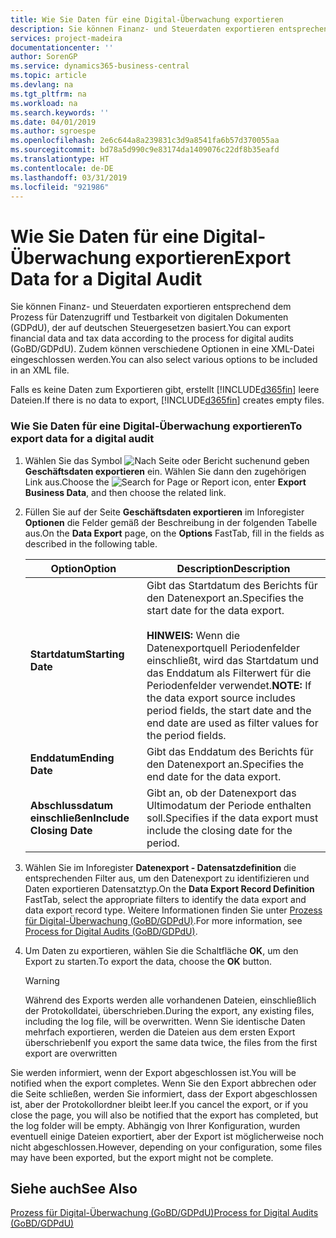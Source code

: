 ```yaml
---
title: Wie Sie Daten für eine Digital-Überwachung exportieren
description: Sie können Finanz- und Steuerdaten exportieren entsprechend dem Prozess für Datenzugriff und Testbarkeit von digitalen Dokumenten (GDPdU), der auf deutschen Steuergesetzen basiert. Zudem können verschiedene Optionen in eine XML-Datei eingeschlossen werden.
services: project-madeira
documentationcenter: ''
author: SorenGP
ms.service: dynamics365-business-central
ms.topic: article
ms.devlang: na
ms.tgt_pltfrm: na
ms.workload: na
ms.search.keywords: ''
ms.date: 04/01/2019
ms.author: sgroespe
ms.openlocfilehash: 2e6c644a8a239831c3d9a8541fa6b57d370055aa
ms.sourcegitcommit: bd78a5d990c9e83174da1409076c22df8b35eafd
ms.translationtype: HT
ms.contentlocale: de-DE
ms.lasthandoff: 03/31/2019
ms.locfileid: "921986"
---
```

# <a name="export-data-for-a-digital-audit"></a><span data-ttu-id="44459-104">Wie Sie Daten für eine Digital-Überwachung exportieren</span><span class="sxs-lookup"><span data-stu-id="44459-104">Export Data for a Digital Audit</span></span>
<span data-ttu-id="44459-105">Sie können Finanz- und Steuerdaten exportieren entsprechend dem Prozess für Datenzugriff und Testbarkeit von digitalen Dokumenten (GDPdU), der auf deutschen Steuergesetzen basiert.</span><span class="sxs-lookup"><span data-stu-id="44459-105">You can export financial data and tax data according to the process for digital audits (GoBD/GDPdU).</span></span> <span data-ttu-id="44459-106">Zudem können verschiedene Optionen in eine XML-Datei eingeschlossen werden.</span><span class="sxs-lookup"><span data-stu-id="44459-106">You can also select various options to be included in an XML file.</span></span>  

<span data-ttu-id="44459-107">Falls es keine Daten zum Exportieren gibt, erstellt [!INCLUDE[d365fin](../../includes/d365fin_md.md)] leere Dateien.</span><span class="sxs-lookup"><span data-stu-id="44459-107">If there is no data to export, [!INCLUDE[d365fin](../../includes/d365fin_md.md)] creates empty files.</span></span>  

### <a name="to-export-data-for-a-digital-audit"></a><span data-ttu-id="44459-108">Wie Sie Daten für eine Digital-Überwachung exportieren</span><span class="sxs-lookup"><span data-stu-id="44459-108">To export data for a digital audit</span></span>

1.  <span data-ttu-id="44459-109">Wählen Sie das Symbol ![Nach Seite oder Bericht suchen](../../media/ui-search/search_small.png "Nach Seite oder Bericht suchen")und geben **Geschäftsdaten exportieren** ein. Wählen Sie dann den zugehörigen Link aus.</span><span class="sxs-lookup"><span data-stu-id="44459-109">Choose the ![Search for Page or Report](../../media/ui-search/search_small.png "Search for Page or Report icon") icon, enter **Export Business Data**, and then choose the related link.</span></span>  

2.  <span data-ttu-id="44459-110">Füllen Sie auf der Seite **Geschäftsdaten exportieren** im Inforegister **Optionen** die Felder gemäß der Beschreibung in der folgenden Tabelle aus.</span><span class="sxs-lookup"><span data-stu-id="44459-110">On the **Data Export** page, on the **Options** FastTab, fill in the fields as described in the following table.</span></span>  

    |<span data-ttu-id="44459-111">Option</span><span class="sxs-lookup"><span data-stu-id="44459-111">Option</span></span>|<span data-ttu-id="44459-112">Description</span><span class="sxs-lookup"><span data-stu-id="44459-112">Description</span></span>|  
    |----------------------------------|---------------------------------------|  
    |<span data-ttu-id="44459-113">**Startdatum**</span><span class="sxs-lookup"><span data-stu-id="44459-113">**Starting Date**</span></span>|<span data-ttu-id="44459-114">Gibt das Startdatum des Berichts für den Datenexport an.</span><span class="sxs-lookup"><span data-stu-id="44459-114">Specifies the start date for the data export.</span></span><br /><br /> <span data-ttu-id="44459-115">**HINWEIS:** Wenn die Datenexportquell Periodenfelder einschließt, wird das Startdatum und das Enddatum als Filterwert für die Periodenfelder verwendet.</span><span class="sxs-lookup"><span data-stu-id="44459-115">**NOTE:** If the data export source includes period fields, the start date and the end date are used as filter values for the period fields.</span></span>|  
    |<span data-ttu-id="44459-116">**Enddatum**</span><span class="sxs-lookup"><span data-stu-id="44459-116">**Ending Date**</span></span>|<span data-ttu-id="44459-117">Gibt das Enddatum des Berichts für den Datenexport an.</span><span class="sxs-lookup"><span data-stu-id="44459-117">Specifies the end date for the data export.</span></span>|  
    |<span data-ttu-id="44459-118">**Abschlussdatum einschließen**</span><span class="sxs-lookup"><span data-stu-id="44459-118">**Include Closing Date**</span></span>|<span data-ttu-id="44459-119">Gibt an, ob der Datenexport das Ultimodatum der Periode enthalten soll.</span><span class="sxs-lookup"><span data-stu-id="44459-119">Specifies if the data export must include the closing date for the period.</span></span>|  

3.  <span data-ttu-id="44459-120">Wählen Sie im Inforegister **Datenexport - Datensatzdefinition** die entsprechenden Filter aus, um den Datenexport zu identifizieren und Daten exportieren Datensatztyp.</span><span class="sxs-lookup"><span data-stu-id="44459-120">On the **Data Export Record Definition** FastTab, select the appropriate filters to identify the data export and data export record type.</span></span> <span data-ttu-id="44459-121">Weitere Informationen finden Sie unter [Prozess für Digital-Überwachung (GoBD/GDPdU)](process-for-digital-audits.md).</span><span class="sxs-lookup"><span data-stu-id="44459-121">For more information, see [Process for Digital Audits (GoBD/GDPdU)](process-for-digital-audits.md).</span></span>  

4.  <span data-ttu-id="44459-122">Um Daten zu exportieren, wählen Sie die Schaltfläche **OK**, um den Export zu starten.</span><span class="sxs-lookup"><span data-stu-id="44459-122">To export the data, choose the **OK** button.</span></span>  

    > [!WARNING]  
    >  <span data-ttu-id="44459-123">Während des Exports werden alle vorhandenen Dateien, einschließlich der Protokolldatei, überschrieben.</span><span class="sxs-lookup"><span data-stu-id="44459-123">During the export, any existing files, including the log file, will be overwritten.</span></span> <span data-ttu-id="44459-124">Wenn Sie identische Daten mehrfach exportieren, werden die Dateien aus dem ersten Export überschrieben</span><span class="sxs-lookup"><span data-stu-id="44459-124">If you export the same data twice, the files from the first export are overwritten</span></span>  

 <span data-ttu-id="44459-125">Sie werden informiert, wenn der Export abgeschlossen ist.</span><span class="sxs-lookup"><span data-stu-id="44459-125">You will be notified when the export completes.</span></span> <span data-ttu-id="44459-126">Wenn Sie den Export abbrechen oder die Seite schließen, werden Sie informiert, dass der Export abgeschlossen ist, aber der Protokollordner bleibt leer.</span><span class="sxs-lookup"><span data-stu-id="44459-126">If you cancel the export, or if you close the page, you will also be notified that the export has completed, but the log folder will be empty.</span></span> <span data-ttu-id="44459-127">Abhängig von Ihrer Konfiguration, wurden eventuell einige Dateien exportiert, aber der Export ist möglicherweise noch nicht abgeschlossen.</span><span class="sxs-lookup"><span data-stu-id="44459-127">However, depending on your configuration, some files may have been exported, but the export might not be complete.</span></span>  

## <a name="see-also"></a><span data-ttu-id="44459-128">Siehe auch</span><span class="sxs-lookup"><span data-stu-id="44459-128">See Also</span></span>  
[<span data-ttu-id="44459-129">Prozess für Digital-Überwachung (GoBD/GDPdU)</span><span class="sxs-lookup"><span data-stu-id="44459-129">Process for Digital Audits (GoBD/GDPdU)</span></span>](process-for-digital-audits.md)
